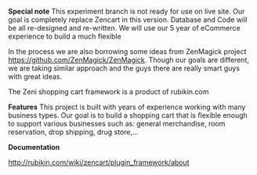 **Special note**
This experiment branch is not ready for use on live site. Our goal is completely replace Zencart in this version. Database and Code will be all re-designed and re-written. We will use our 5 year of eCommerce experience to build a much flexible

In the process we are also borrowing some ideas from ZenMagick project https://github.com/ZenMagick/ZenMagick. Though our goals are different, we are taking similar approach and the guys there are really smart guys with great ideas.

The Zeni shopping cart framework is a product of rubikin.com

**Features**
This project is built with years of experience working with many business types. Our goal is to build a shopping cart that is flexible enough to support various businesses such as: general merchandise, room reservation, drop shipping, drug store,...

**Documentation**

http://rubikin.com/wiki/zencart/plugin_framework/about